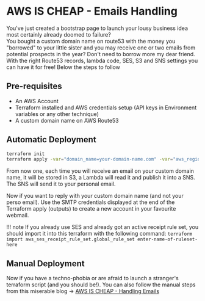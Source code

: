 # AWS IS CHEAP - Emails Handling

You've just created a bootstrap page to launch your lousy business idea most certainly already doomed to failure?  
You bought a custom domain name on route53 with the money you "borrowed" to your little sister and you may receive one or two emails from potential prospects in the year?
Don't need to borrow more my dear friend. With the right Route53 records, lambda code, SES, S3 and SNS settings you can have it for free!
Below the steps to follow

## Pre-requisites

- An AWS Account
- Terraform installed and AWS credentials setup (API keys in Environment variables or any other technique)
- A custom domain name on AWS Route53

## Automatic Deployment

```sh
terraform init
terraform apply -var="domain_name=your-domain-name.com" -var="aws_region=eu-west-1" -var="forward_to_perso_email=homer.simpson@gmail.com"
```

From now one, each time you will receive an email on your custom domain name, it will be stored in S3, a Lambda will read it and publish it into a SNS. The SNS will send it to your personal email.

Now if you want to reply with your custom domain name (and not your perso email). Use the SMTP credentials displayed at the end of the Terraform apply (outputs) to create a new account in your favourite webmail.

!!! note
    If you already use SES and already got an active receipt rule set, you should import it into this terraform with the following command: `terraform import aws_ses_receipt_rule_set.global_rule_set enter-name-of-ruleset-here`

## Manual Deployment

Now if you have a techno-phobia or are afraid to launch a stranger's terraform script (and you should be!). You can also follow the manual steps from this miserable blog -> [AWS IS CHEAP - Handling Emails](https://www.leblogdublanchard.com/2024/02/17/aws-is-cheap-handling-emails/)

